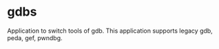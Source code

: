 # gdbs
Application to switch tools of gdb. This application supports legacy gdb, peda, gef, pwndbg.

